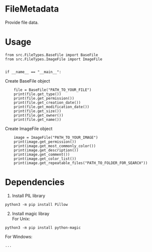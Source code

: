# FileMetadata

Provide file data.

# Usage 

```
from src.FileTypes.BaseFile import BaseFile
from src.FileTypes.ImageFile import ImageFile


if __name__ == "__main__":
```
Create BaseFile object
```
    file = BaseFile("PATH_TO_YOUR_FILE")
    print(file.get_type())
    print(file.get_permission())
    print(file.get_creation_date())
    print(file.get_modification_date())
    print(file.get_size())
    print(file.get_owner())
    print(file.get_name())
```
Create ImageFile object
```
    image = ImageFile("PATH_TO_YOUR_IMAGE")
    print(image.get_permission())
    print(image.get_most_commonly_color())
    print(image.get_description())
    print(image.get_comment())
    print(image.get_color_list())
    print(image.get_repeatable_files("PATH_TO_FOLDER_FOR_SEARCH"))
```

# Dependencies
1) Install PIL library
```
python3 -m pip install Pillow
```
2) Install magic libray <br />
For Unix:
```
python3 -m pip install python-magic
```
For Windows:
```
...
```

